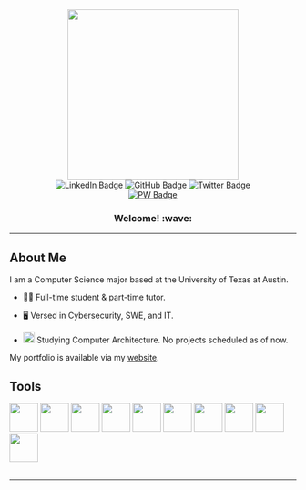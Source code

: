 <div id="header" align="center">
  <img src="https://media.giphy.com/media/k0ijJhqrUP4T2EvmJ1/giphy.gif" width="300">
</div>

<div id="badges" align="center">
  <a href="https://www.linkedin.com/in/jared-baron-panares-841046242">
    <img src="https://img.shields.io/badge/LinkedIn-blue?logo=linkedin&logoColor=white&style=plastic" alt="LinkedIn Badge">
  </a>
  <a href="https://github.com/Jarpiano">
    <img src="https://img.shields.io/badge/github-lightgrey?logo=github&logoColor=white&style=plastic" alt="GitHub Badge">
  </a>
  <a href="https://twitter.com/RealJarpiano">
    <img src="https://img.shields.io/badge/Twitter-blue?logo=twitter&logoColor=white&style=plastic" alt="Twitter Badge">
  </a>
  <br>
  <a href="https://jarpiano.github.io/">
    <img src="https://img.shields.io/badge/Visit%20My%20Site-blueviolet?logo=Hugo&&logoColor=white&style=plastic" alt="PW Badge">
  </a>
</div>

<h3 align="center"> Welcome! :wave: </h3>
<hr>

## About Me
I am a Computer Science major based at the University of Texas at Austin.

- :student: Full-time student & part-time tutor.

- :desktop_computer: Versed in Cybersecurity, SWE, and IT.

- <img src="https://cdn.jsdelivr.net/gh/devicons/devicon@latest/icons/vscode/vscode-original.svg" width="20" /> Studying Computer Architecture. No projects scheduled as of now.

My portfolio is available via my [website](https://jarpiano.github.io/).

## Tools
<div id="lang-icons">
  <img src="https://cdn.jsdelivr.net/gh/devicons/devicon/icons/java/java-original.svg" width="50"/>
  <img src="https://cdn.jsdelivr.net/gh/devicons/devicon/icons/javascript/javascript-original.svg" width="50"/>
  <img src="https://cdn.jsdelivr.net/gh/devicons/devicon/icons/python/python-original.svg" width="50"/>
  <img src="https://cdn.jsdelivr.net/gh/devicons/devicon/icons/html5/html5-original.svg" width="50"/>
  <img src="https://cdn.jsdelivr.net/gh/devicons/devicon/icons/css3/css3-original.svg" width="50"/>
  <img src="https://cdn.jsdelivr.net/gh/devicons/devicon/icons/hugo/hugo-original.svg" width="50"/>
  <img src="https://cdn.jsdelivr.net/gh/devicons/devicon/icons/mysql/mysql-original.svg" width="50"/>
  <img src="https://cdn.jsdelivr.net/gh/devicons/devicon/icons/bash/bash-original.svg" width="50"/>
  <img src="https://cdn.jsdelivr.net/gh/devicons/devicon/icons/linux/linux-original.svg" width="50"/>
  <img src="https://cdn.jsdelivr.net/gh/devicons/devicon@latest/icons/c/c-original.svg" width="50"/>
</div>
<br>
<hr>
